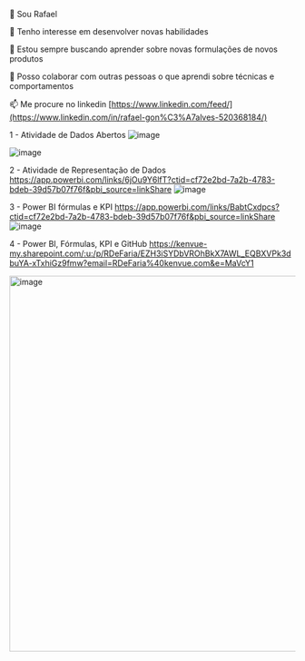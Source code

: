 👋 Sou Rafael

👀 Tenho interesse em desenvolver novas habilidades

🌱 Estou sempre buscando aprender sobre novas formulações de novos produtos

💞️ Posso colaborar com outras pessoas o que aprendi sobre técnicas e comportamentos

📫 Me procure no linkedin [https://www.linkedin.com/feed/](https://www.linkedin.com/in/rafael-gon%C3%A7alves-520368184/)


1 - Atividade de Dados Abertos
![image](https://github.com/user-attachments/assets/6b9248c9-fb61-448b-85ff-3bb0b143acda)


![image](https://github.com/user-attachments/assets/d31f372c-d81c-412c-80a7-4bf263530719)


2 - Atividade de Representação de Dados
https://app.powerbi.com/links/6jOu9Y6lfT?ctid=cf72e2bd-7a2b-4783-bdeb-39d57b07f76f&pbi_source=linkShare
![image](https://github.com/user-attachments/assets/c37da498-f37e-414f-87c2-d4ed4f9ff174)


3 - Power BI fórmulas e KPI
https://app.powerbi.com/links/BabtCxdpcs?ctid=cf72e2bd-7a2b-4783-bdeb-39d57b07f76f&pbi_source=linkShare
![image](https://github.com/user-attachments/assets/e417b128-474e-41ff-803e-3fc2b2a7e232)

4 - Power BI, Fórmulas, KPI e GitHub
https://kenvue-my.sharepoint.com/:u:/p/RDeFaria/EZH3iSYDbVROhBkX7AWL_EQBXVPk3dbuYA-xTxhiGz9fmw?email=RDeFaria%40kenvue.com&e=MaVcY1

<img width="662" alt="image" src="https://github.com/user-attachments/assets/a9f4dab6-01b5-427d-8631-f99ab0c380ec">
